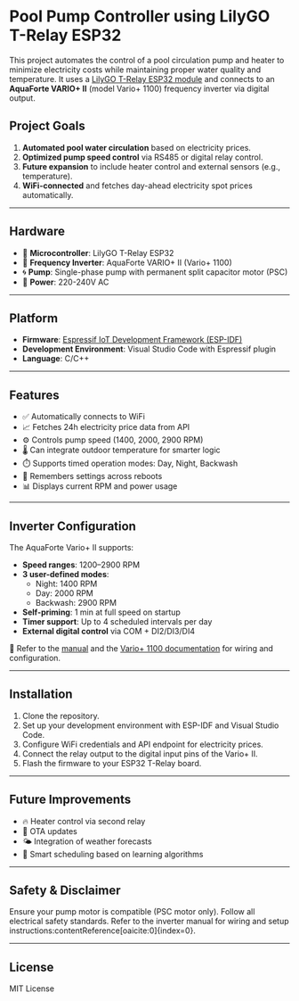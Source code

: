 # Pool Pump Controller using LilyGO T-Relay ESP32

This project automates the control of a pool circulation pump and heater to minimize electricity costs while maintaining proper water quality and temperature. It uses a [LilyGO T-Relay ESP32 module](https://github.com/Xinyuan-LilyGO/LilyGo-T-Relay) and connects to an **AquaForte VARIO+ II** (model Vario+ 1100) frequency inverter via digital output.

## Project Goals

1. **Automated pool water circulation** based on electricity prices.
2. **Optimized pump speed control** via RS485 or digital relay control.
3. **Future expansion** to include heater control and external sensors (e.g., temperature).
4. **WiFi-connected** and fetches day-ahead electricity spot prices automatically.

---

## Hardware

- 🧠 **Microcontroller**: LilyGO T-Relay ESP32
- 🔌 **Frequency Inverter**: AquaForte VARIO+ II (Vario+ 1100)
- 🌀 **Pump**: Single-phase pump with permanent split capacitor motor (PSC)
- 🔌 **Power**: 220-240V AC

---

## Platform

- **Firmware**: [Espressif IoT Development Framework (ESP-IDF)](https://docs.espressif.com/projects/esp-idf/en/latest/esp32/index.html)
- **Development Environment**: Visual Studio Code with Espressif plugin
- **Language**: C/C++

---

## Features

- ✅ Automatically connects to WiFi
- 📈 Fetches 24h electricity price data from API
- ⚙️ Controls pump speed (1400, 2000, 2900 RPM)
- 🌡️ Can integrate outdoor temperature for smarter logic
- ⏱️ Supports timed operation modes: Day, Night, Backwash
- 💾 Remembers settings across reboots
- 📊 Displays current RPM and power usage

---

## Inverter Configuration

The AquaForte Vario+ II supports:
- **Speed ranges**: 1200–2900 RPM
- **3 user-defined modes**:
  - Night: 1400 RPM
  - Day: 2000 RPM
  - Backwash: 2900 RPM
- **Self-priming**: 1 min at full speed on startup
- **Timer support**: Up to 4 scheduled intervals per day
- **External digital control** via COM + DI2/DI3/DI4

📘 Refer to the [manual](docs/RELAY_ESP32.md) and the [Vario+ 1100 documentation](rb344-vario-manual.pdf) for wiring and configuration.

---

## Installation

1. Clone the repository.
2. Set up your development environment with ESP-IDF and Visual Studio Code.
3. Configure WiFi credentials and API endpoint for electricity prices.
4. Connect the relay output to the digital input pins of the Vario+ II.
5. Flash the firmware to your ESP32 T-Relay board.

---

## Future Improvements

- 🔥 Heater control via second relay
- 📡 OTA updates
- 🌤️ Integration of weather forecasts
- 🧠 Smart scheduling based on learning algorithms

---

## Safety & Disclaimer

Ensure your pump motor is compatible (PSC motor only). Follow all electrical safety standards. Refer to the inverter manual for wiring and setup instructions:contentReference[oaicite:0]{index=0}.

---

## License

MIT License
